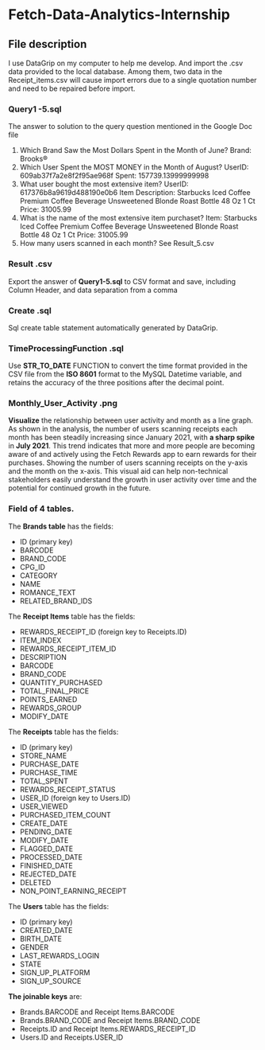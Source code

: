 # Fetch-Data-Analytics-Internship
## File description
I use DataGrip on my computer to help me develop. And import the .csv data provided to the local database. Among them, two data in the Receipt_items.csv will cause import errors due to a single quotation number and need to be repaired before import.
### Query1 -5.sql
The answer to solution to the query question mentioned in the Google Doc file
1. Which Brand Saw the Most Dollars Spent in the Month of June?
  Brand: Brooks®
2. Which User Spent the MOST MONEY in the Month of August?
  UserID: 609ab37f7a2e8f2f95ae968f
  Spent: 157739.13999999998
3. What user bought the most extensive item?
  UserID: 617376b8a9619d488190e0b6
  Item Description: Starbucks Iced Coffee Premium Coffee Beverage Unsweetened Blonde Roast Bottle 48 Oz 1 Ct
  Price: 31005.99
4. What is the name of the most extensive item purchaset?
  Item: Starbucks Iced Coffee Premium Coffee Beverage Unsweetened Blonde Roast Bottle 48 Oz 1 Ct
  Price: 31005.99
5. How many users scanned in each month?
  See Result_5.csv
### Result .csv
Export the answer of **Query1-5.sql** to CSV format and save, including Column Header, and data separation from a comma
### Create .sql
Sql create table statement automatically generated by DataGrip.
### TimeProcessingFunction .sql
Use **STR_TO_DATE** FUNCTION to convert the time format provided in the CSV file from the **ISO 8601** format to the MySQL Datetime variable, and retains the accuracy of the three positions after the decimal point.
### Monthly_User_Activity .png
**Visualize** the relationship between user activity and month as a line graph. 
As shown in the analysis, the number of users scanning receipts each month has been steadily increasing since January 2021, with **a sharp spike** in **July 2021**. This trend indicates that more and more people are becoming aware of and actively using the Fetch Rewards app to earn rewards for their purchases.
Showing the number of users scanning receipts on the y-axis and the month on the x-axis. This visual aid can help non-technical stakeholders easily understand the growth in user activity over time and the potential for continued growth in the future.

### Field of 4 tables.
The **Brands table** has the fields:
-   ID (primary key)
-   BARCODE
-   BRAND_CODE
-   CPG_ID
-   CATEGORY
-   NAME
-   ROMANCE_TEXT
-   RELATED_BRAND_IDS

The **Receipt Items** table has the fields:
-   REWARDS_RECEIPT_ID (foreign key to Receipts.ID)
-   ITEM_INDEX
-   REWARDS_RECEIPT_ITEM_ID
-   DESCRIPTION
-   BARCODE
-   BRAND_CODE
-   QUANTITY_PURCHASED
-   TOTAL_FINAL_PRICE
-   POINTS_EARNED
-   REWARDS_GROUP
-   MODIFY_DATE

The **Receipts** table has the fields:
-   ID (primary key)
-   STORE_NAME
-   PURCHASE_DATE
-   PURCHASE_TIME
-   TOTAL_SPENT
-   REWARDS_RECEIPT_STATUS
-   USER_ID (foreign key to Users.ID)
-   USER_VIEWED
-   PURCHASED_ITEM_COUNT
-   CREATE_DATE
-   PENDING_DATE
-   MODIFY_DATE
-   FLAGGED_DATE
-   PROCESSED_DATE
-   FINISHED_DATE
-   REJECTED_DATE
-   DELETED
-   NON_POINT_EARNING_RECEIPT

The **Users** table has the fields:
-   ID (primary key)
-   CREATED_DATE
-   BIRTH_DATE
-   GENDER
-   LAST_REWARDS_LOGIN
-   STATE
-   SIGN_UP_PLATFORM
-   SIGN_UP_SOURCE

**The joinable keys** are:
-   Brands.BARCODE and Receipt Items.BARCODE
-   Brands.BRAND_CODE and Receipt Items.BRAND_CODE
-   Receipts.ID and Receipt Items.REWARDS_RECEIPT_ID
-   Users.ID and Receipts.USER_ID
